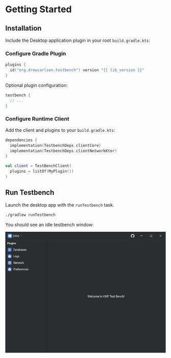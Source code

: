 # Getting Started

## Installation

Include the Desktop application plugin in your root `build.gradle.kts`:

### Configure Gradle Plugin

```kotlin
plugins {
  id("org.drewcarlson.testbench") version "{{ lib_version }}"
}
```

Optional plugin configuration:
```kotlin
testbench {
  // ...
}
```

### Configure Runtime Client

Add the client and plugins to your `build.gradle.kts`:
```kotlin
dependencies {
  implementation(TestbenchDeps.clientCore)
  implementation(TestbenchDeps.clientNetworkKtor)
}
```


```kotlin
val client = TestBenchClient(
  plugins = listOf(MyPlugin())
)
```

## Run Testbench

Launch the desktop app with the `runTestbench` task.

```bash
./gradlew runTestbench
```

You should see an idle testbench window:

![](img/screenshot-empty.png)
